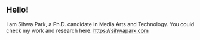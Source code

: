 ## Hello!

I am Sihwa Park, a Ph.D. candidate in Media Arts and Technology. You could check my work and research here: https://sihwapark.com

